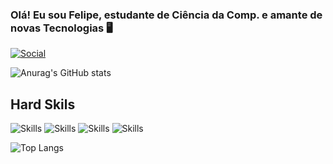 ### Olá! Eu sou Felipe, estudante de Ciência da Comp. e amante de novas Tecnologias 🖥️

[![Social](https://img.shields.io/badge/LinkedIn-0077B5?style=for-the-badge&logo=linkedin&logoColor=white)](https://www.linkedin.com/in/feliperochafrs/)

![Anurag's GitHub stats](https://github-readme-stats.vercel.app/api?username=RochFelipe&count_private=true&show_icons=true&theme=dark)

## Hard Skils

![Skills](https://img.shields.io/badge/Java-ED8B00?style=for-the-badge&logo=java&logoColor=white)
![Skills](https://img.shields.io/badge/.NET-5C2D91?style=for-the-badge&logo=.net&logoColor=white)
![Skills](https://img.shields.io/badge/JavaScript-F7DF1E?style=for-the-badge&logo=javascript&logoColor=black)
![Skills](https://img.shields.io/badge/Node.js-43853D?style=for-the-badge&logo=node.js&logoColor=white)
</br>

![Top Langs](https://github-readme-stats.vercel.app/api/top-langs/?username=RochFelipe&langs_count=8&theme=dark)
